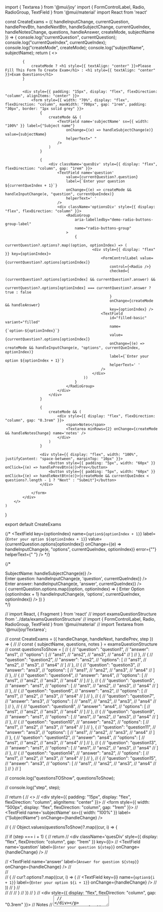 import { Textarea } from '@mui/joy'
import { FormControlLabel, Radio, RadioGroup, TextField } from '@mui/material'
import React from 'react'

const CreateExams = ({ handleInputChange, currentQuestion, handlePrevBtn, handleNextBtn, handleSubjectChange, currentQueIndex, handleNotesChange, questions, handleAnswer, createMode, subjectName }) => {
    console.log("currentQuestion", currentQuestion);
    console.log("currentQueIndex", currentQueIndex);
    console.log("createMode", createMode);
    console.log("subjectName", subjectName);
    return (
        <>

            {
                createMode ? <h1 style={{ textAlign: "center" }}>Please Fill This Form To Create Exam</h1> : <h1 style={{ textAlign: "center" }}>Exam Questions</h1>
            }


            <div style={{ padding: "15px", display: "flex", flexDirection: "column", alignItems: "center" }}>
                <form style={{ width: "70%", display: "flex", flexDirection: "column", maxWidth: "700px", gap: "1rem", padding: "30px", border: "1px solid grey" }}>
                    {
                        createMode && (
                            <TextField name='subjectName' sx={{ width: "100%" }} label={"Subject name"}
                                onChange={(e) => handleSubjectChange(e)} value={subjectName}
                                helperText=" "
                            />
                        )
                    }

                    {
                        <div className='quesDiv' style={{ display: "flex", flexDirection: "column", gap: "1rem" }}>
                            <TextField name='question'
                                value={currentQuestion?.question}
                                label={`Enter your question ${currentQueIndex + 1}`}
                                onChange={(e) => createMode && handleInputChange(e, "question", currentQueIndex)}
                                helperText=' '
                            />
                            <div className='optionsDiv' style={{ display: "flex", flexDirection: "column" }}>
                                <RadioGroup
                                    aria-labelledby="demo-radio-buttons-group-label"
                                    name="radio-buttons-group"
                                >
                                    {
                                        currentQuestion?.options?.map((option, optionIndex) => (
                                            <div style={{ display: "flex" }} key={optionIndex}>
                                                <FormControlLabel value={currentQuestion?.options[optionIndex]}
                                                    control={<Radio />}
                                                    checked={
                                                        (currentQuestion?.options[optionIndex] && currentQuestion?.answer) &&
                                                            currentQuestion?.options[optionIndex] === currentQuestion?.answer ? true : false
                                                    }
                                                    onChange={createMode && handleAnswer}
                                                    key={optionIndex} />
                                                <TextField
                                                    id="filled-basic" variant="filled"
                                                    name={`option-${optionIndex}`}
                                                    value={currentQuestion?.options[optionIndex]}
                                                    onChange={(e) => createMode && handleInputChange(e, "options", currentQueIndex, optionIndex)}
                                                    label={`Enter your option ${optionIndex + 1}`}
                                                    helperText=' '
                                                />
                                            </div>
                                        ))
                                    }
                                </RadioGroup>
                            </div>
                        </div>
                    }

                    {
                        createMode && (
                            <div style={{ display: "flex", flexDirection: "column", gap: "0.3rem" }}>
                                <span>Notes</span>
                                <Textarea minRows={2} onChange={createMode && handleNotesChange} name='notes' />
                            </div>
                        )
                    }

                    <div style={{ display: "flex", width: "100%", justifyContent: "space-between", marginTop: "10px" }}>
                        <button style={{ padding: "5px", width: "60px" }} onClick={(e) => handlePrevBtn(e)}>Prev</button>
                        <button style={{ padding: "5px", width: "60px" }} onClick={(e) => handleNextBtn(e)}>{createMode && currentQueIndex < questions?.length - 1 ? "Next" : "Submit"}</button>
                    </div>

                </form>
            </div>
        </>
    )
}

export default CreateExams

{/* <TextField key={optionIndex}
    name={`option${optionIndex + 1}`}
    label={`Enter your option ${optionIndex + 1}`}
    value={currentQuestion.options[optionIndex]}
    onChange={(e) => handleInputChange(e, "options", currentQueIndex, optionIndex)}
    error={""}
    helperText={" "}
/> */}


{/* <div>
<div>
    <label htmlFor='subjectName'>SubjectName:</label>
    <TextField value={subjectName} onChange={(e) => handleSubjectChange(e)} />
</div>

<div>
    <label htmlFor='question'>Enter question:</label>
    <TextField value={currentQuestion.question} onChange={(e) => handleInputChange(e, 'question', currentQueIndex)} />
</div>

<div>
    <label htmlFor='answer'>Enter answer:</label>
    <TextField value={currentQuestion.answer} onChange={(e) => handleInputChange(e, 'answer', currentQueIndex)} />
</div>

<div>
    {
        currentQuestion.options.map((option, optionIndex) => (
            <Fragment key={optionIndex}>
                <label>Enter Option {optionIndex + 1}</label>
                <TextField value={currentQuestion.options[optionIndex]} onChange={(e) => handleInputChange(e, 'options', currentQueIndex, optionIndex)} />
            </Fragment>
        ))
    }
</div>
</div> */}



// import React, { Fragment } from 'react'
// import examsQuestionStructure from '../data/examsQuestionStructure'
// import { FormControlLabel, Radio, RadioGroup, TextField } from '@mui/material'
// import Textarea from '@mui/joy/Textarea';

// const CreateExams = ({ handleChange, handleNext, handlePrev, step }) => {
//     // const { subjectName, questions, notes } = examsQuestionStructure
//     const questionsToShow = [
//         {
//             "question": "question1",
//             "answer": "ans1",
//             "options": [
//                 "ans1",
//                 "ans2",
//                 "ans3",
//                 "ans4"
//             ]
//         },
//         {
//             "question": "question2",
//             "answer": "ans2",
//             "options": [
//                 "ans1",
//                 "ans2",
//                 "ans3",
//                 "ans4"
//             ]
//         },
//         {
//             "question": "question3",
//             "answer": "ans3",
//             "options": [
//                 "ans1",
//                 "ans2",
//                 "ans3",
//                 "ans4"
//             ]
//         },
//         {
//             "question": "question4",
//             "answer": "ans4",
//             "options": [
//                 "ans1",
//                 "ans2",
//                 "ans3",
//                 "ans4"
//             ]
//         },
//         {
//             "question": "question5",
//             "answer": "ans1",
//             "options": [
//                 "ans1",
//                 "ans2",
//                 "ans3",
//                 "ans4"
//             ]
//         },
//         {
//             "question": "question6",
//             "answer": "ans2",
//             "options": [
//                 "ans1",
//                 "ans2",
//                 "ans3",
//                 "ans4"
//             ]
//         },
//         {
//             "question": "question7",
//             "answer": "ans3",
//             "options": [
//                 "ans1",
//                 "ans2",
//                 "ans3",
//                 "ans4"
//             ]
//         },
//         {
//             "question": "question8",
//             "answer": "ans4",
//             "options": [
//                 "ans1",
//                 "ans2",
//                 "ans3",
//                 "ans4"
//             ]
//         },
//         {
//             "question": "question9",
//             "answer": "ans1",
//             "options": [
//                 "ans1",
//                 "ans2",
//                 "ans3",
//                 "ans4"
//             ]
//         },
//         {
//             "question": "question10",
//             "answer": "ans2",
//             "options": [
//                 "ans1",
//                 "ans2",
//                 "ans3",
//                 "ans4"
//             ]
//         }, {
//             "question": "question11",
//             "answer": "ans3",
//             "options": [
//                 "ans1",
//                 "ans2",
//                 "ans3",
//                 "ans4"
//             ]
//         }, {
//             "question": "question12",
//             "answer": "ans4",
//             "options": [
//                 "ans1",
//                 "ans2",
//                 "ans3",
//                 "ans4"
//             ]
//         },
//         {
//             "question": "question13",
//             "answer": "ans1",
//             "options": [
//                 "ans1",
//                 "ans2",
//                 "ans3",
//                 "ans4"
//             ]
//         },
//         {
//             "question": "question14",
//             "answer": "ans2",
//             "options": [
//                 "ans1",
//                 "ans2",
//                 "ans3",
//                 "ans4"
//             ]
//         },
//         {
//             "question": "question15",
//             "answer": "ans3",
//             "options": [
//                 "ans1",
//                 "ans2",
//                 "ans3",
//                 "ans4"
//             ]
//         }
//     ]

//     console.log("questionsTOShow", questionsToShow);

//     console.log("step", step);

//     return (
//         <>
//             <div style={{ padding: "15px", display: "flex", flexDirection: "column", alignItems: "center" }}>
//                 <form style={{ width: "500px", display: "flex", flexDirection: "column", gap: "1rem" }}>
//                     <TextField name='subjectName' sx={{ width: "100%" }} label={"SubjectName"} onChange={handleChange} />

//                     {
//                         Object.values(questionsToShow)?.map((cur, i) => {

//                             if (step === i + 1) {
//                                 return <Fragment key={i}>
//                                     <div className='quesDiv' style={{ display: "flex", flexDirection: "column", gap: "1rem" }} key={i}>
//                                         <TextField name='question' label={`Enter your question ${step}`} onChange={handleChange} />
//                                         <div className='ansDiv'>
//                                             <TextField name='answer' label={`Answer for question ${step}`} onChange={handleChange} />
//                                         </div>
//                                         <div className='optionsDiv'>
//                                             {
//                                                 cur?.options?.map((cur, i) => (
//                                                     <TextField key={i} name={`option${i + 1}`} label={`Enter your option ${i + 1}`} onChange={handleChange} />
//                                                 ))
//                                             }
//                                         </div>
//                                     </div>
//                                 </Fragment>
//                             }
//                         })
//                     }
//                     <div style={{ display: "flex", flexDirection: "column", gap: "0.3rem" }}>
//                         <span>Notes</span>
//                         <Textarea minRows={2} onChange={handleChange} name='notes' />
//                     </div>

//                     <div style={{ display: "flex", width: "100%", justifyContent: "space-between", marginTop: "10px" }}>
//                         <button style={{ padding: "5px", width: "60px" }} onClick={(e) => handlePrev(e)}>Prev</button>
//                         <button style={{ padding: "5px", width: "60px" }} onClick={(e) => handleNext(e)}>{step < 15 ? "Next" : "Submit"}</button>
//                     </div>
//                 </form>
//             </div>
//         </>
//     )
// }

// export default CreateExams




import { Textarea } from '@mui/joy'
import { FormControlLabel, Radio, RadioGroup, TextField } from '@mui/material'
import React from 'react'

const CreateExams = ({ handleInputChange, currentQuestion, handlePrevBtn, handleNextBtn, handleSubjectChange, currentQueIndex, handleNotesChange, questions, handleAnswer, createMode, subjectName, testValidations, editMode, handleEditBtn, reviewing }) => {
    
    return (
        <>
            {
                createMode ? <h1 style={{ textAlign: "center" }}>Please Fill This Form To {editMode ? "Edit" : "Create"} Exam</h1> : <h1 style={{ textAlign: "center" }}>Exam Questions</h1>
            }

            <div style={{ padding: "15px", display: "flex", flexDirection: "column", alignItems: "center" }}>
                <form style={{ width: "70%", display: "flex", flexDirection: "column", maxWidth: "700px", gap: "1rem", padding: "30px", border: "1px solid grey" }}>

                    {
                        (createMode && !editMode) ? (
                            <TextField name='subjectName' sx={{ width: "100%" }} label={"Subject name"}
                                onChange={(e) => createMode && handleSubjectChange(e)}
                                value={subjectName || ""}
                                // value={currentQuestion}
                                error={testValidations?.subjectName?.status}
                                helperText={testValidations?.subjectName?.status && testValidations?.subjectName?.msg}
                            />
                        ) : ""
                    }

                    {
                        <div className='quesDiv' style={{ display: "flex", flexDirection: "column", gap: "1rem" }}>
                            <TextField name='question'
                                value={currentQuestion?.question}
                                label={`Enter your question ${currentQueIndex + 1}`}
                                onChange={(e) => createMode && handleInputChange(e, "question", currentQueIndex)}
                                error={testValidations?.question?.status || testValidations?.sameQuestions?.status}
                                helperText={testValidations?.question?.status ? testValidations?.question?.msg : testValidations?.sameQuestions?.status ? testValidations?.sameQuestions?.msg : ""}
                            />
                            <div className='optionsDiv' style={{ display: "flex", flexDirection: "column" }}>
                                <RadioGroup
                                    aria-labelledby="demo-radio-buttons-group-label"
                                    name="radio-buttons-group"
                                >
                                    {
                                        currentQuestion?.options?.map((option, optionIndex) => (
                                            <div style={{ display: "flex" }} key={optionIndex}>
                                                <FormControlLabel value={currentQuestion?.options[optionIndex]}
                                                    control={<Radio />}
                                                    checked={
                                                        (currentQuestion?.options[optionIndex] && currentQuestion?.answer) &&
                                                            currentQuestion?.options[optionIndex] === currentQuestion?.answer ? true : false
                                                    }
                                                    onChange={createMode && handleAnswer}
                                                    key={optionIndex} />
                                                <TextField
                                                    id="filled-basic" variant="filled"
                                                    name={`option-${optionIndex}`}
                                                    value={currentQuestion?.options[optionIndex]}
                                                    onChange={(e) => createMode && handleInputChange(e, "options", currentQueIndex, optionIndex)}
                                                    label={`Enter your option ${optionIndex + 1}`}
                                                    error={testValidations[`option-${optionIndex}`]?.status}
                                                    helperText={testValidations[`option-${optionIndex}`]?.status ? testValidations[`option-${optionIndex}`]?.msg : " "}
                                                />
                                            </div>
                                        ))
                                    }
                                </RadioGroup>

                                <span style={{ fontSize: "12px", color: "#d32f2f" }}>{testValidations?.answer?.status ? testValidations?.answer?.msg : ""}</span>
                            </div>
                        </div>
                    }


                    <span style={{ fontSize: "12px", color: "#d32f2f" }}>{testValidations?.fields?.status ? testValidations?.fields?.msg : ""}</span>

                    <span style={{ fontSize: "12px", color: "#d32f2f" }}>{testValidations?.sameOptions?.status ? testValidations?.sameOptions?.msg : ""}</span>

                    {
                        createMode && !editMode ? (
                            <div style={{ display: "flex", flexDirection: "column", gap: "0.3rem" }}>
                                <span>Notes</span>
                                <Textarea minRows={2} onChange={(e) => createMode && handleNotesChange(e)} name='notes'
                                    error={testValidations?.notes?.status}
                                />
                                <span style={{ fontSize: "12px", color: "#d32f2f" }}>{testValidations?.notes?.status ? testValidations?.notes?.msg : " "}</span>
                            </div>
                        ) : ""
                    }

                    <div style={{ display: "flex", width: "100%", justifyContent: "space-between", marginTop: "10px" }}>
                        <button style={{ padding: "5px", width: "60px" }} onClick={(e) => handlePrevBtn(e)}>Prev</button>
                        {
                            reviewing && (<button style={{ padding: "10px", width: "150px", backgroundColor: editMode ? "lightgreen" : "" }} onClick={(e) => handleEditBtn(e)}>{editMode ? "EditMode is ON" : "Edit Mode is OFF"}</button>)
                        }
                        <button style={{ padding: "5px", width: "60px" }} onClick={(e) => handleNextBtn(e)}>{createMode && currentQueIndex < questions?.length - 1 ? "Next" : "Submit"}</button>
                    </div>

                </form>
            </div>
        </>
    )
}

export default CreateExams

{/* <TextField key={optionIndex}
    name={`option${optionIndex + 1}`}
    label={`Enter your option ${optionIndex + 1}`}
    value={currentQuestion.options[optionIndex]}
    onChange={(e) => handleInputChange(e, "options", currentQueIndex, optionIndex)}
    error={""}
    helperText={" "}
/> */}


{/* <div>
<div>
    <label htmlFor='subjectName'>SubjectName:</label>
    <TextField value={subjectName} onChange={(e) => handleSubjectChange(e)} />
</div>

<div>
    <label htmlFor='question'>Enter question:</label>
    <TextField value={currentQuestion.question} onChange={(e) => handleInputChange(e, 'question', currentQueIndex)} />
</div>

<div>
    <label htmlFor='answer'>Enter answer:</label>
    <TextField value={currentQuestion.answer} onChange={(e) => handleInputChange(e, 'answer', currentQueIndex)} />
</div>

<div>
    {
        currentQuestion.options.map((option, optionIndex) => (
            <Fragment key={optionIndex}>
                <label>Enter Option {optionIndex + 1}</label>
                <TextField value={currentQuestion.options[optionIndex]} onChange={(e) => handleInputChange(e, 'options', currentQueIndex, optionIndex)} />
            </Fragment>
        ))
    }
</div>
</div> */}



// import React, { Fragment } from 'react'
// import examsQuestionStructure from '../data/examsQuestionStructure'
// import { FormControlLabel, Radio, RadioGroup, TextField } from '@mui/material'
// import Textarea from '@mui/joy/Textarea';

// const CreateExams = ({ handleChange, handleNext, handlePrev, step }) => {
//     // const { subjectName, questions, notes } = examsQuestionStructure
//     const questionsToShow = [
//         {
//             "question": "question1",
//             "answer": "ans1",
//             "options": [
//                 "ans1",
//                 "ans2",
//                 "ans3",
//                 "ans4"
//             ]
//         },
//         {
//             "question": "question2",
//             "answer": "ans2",
//             "options": [
//                 "ans1",
//                 "ans2",
//                 "ans3",
//                 "ans4"
//             ]
//         },
//         {
//             "question": "question3",
//             "answer": "ans3",
//             "options": [
//                 "ans1",
//                 "ans2",
//                 "ans3",
//                 "ans4"
//             ]
//         },
//         {
//             "question": "question4",
//             "answer": "ans4",
//             "options": [
//                 "ans1",
//                 "ans2",
//                 "ans3",
//                 "ans4"
//             ]
//         },
//         {
//             "question": "question5",
//             "answer": "ans1",
//             "options": [
//                 "ans1",
//                 "ans2",
//                 "ans3",
//                 "ans4"
//             ]
//         },
//         {
//             "question": "question6",
//             "answer": "ans2",
//             "options": [
//                 "ans1",
//                 "ans2",
//                 "ans3",
//                 "ans4"
//             ]
//         },
//         {
//             "question": "question7",
//             "answer": "ans3",
//             "options": [
//                 "ans1",
//                 "ans2",
//                 "ans3",
//                 "ans4"
//             ]
//         },
//         {
//             "question": "question8",
//             "answer": "ans4",
//             "options": [
//                 "ans1",
//                 "ans2",
//                 "ans3",
//                 "ans4"
//             ]
//         },
//         {
//             "question": "question9",
//             "answer": "ans1",
//             "options": [
//                 "ans1",
//                 "ans2",
//                 "ans3",
//                 "ans4"
//             ]
//         },
//         {
//             "question": "question10",
//             "answer": "ans2",
//             "options": [
//                 "ans1",
//                 "ans2",
//                 "ans3",
//                 "ans4"
//             ]
//         }, {
//             "question": "question11",
//             "answer": "ans3",
//             "options": [
//                 "ans1",
//                 "ans2",
//                 "ans3",
//                 "ans4"
//             ]
//         }, {
//             "question": "question12",
//             "answer": "ans4",
//             "options": [
//                 "ans1",
//                 "ans2",
//                 "ans3",
//                 "ans4"
//             ]
//         },
//         {
//             "question": "question13",
//             "answer": "ans1",
//             "options": [
//                 "ans1",
//                 "ans2",
//                 "ans3",
//                 "ans4"
//             ]
//         },
//         {
//             "question": "question14",
//             "answer": "ans2",
//             "options": [
//                 "ans1",
//                 "ans2",
//                 "ans3",
//                 "ans4"
//             ]
//         },
//         {
//             "question": "question15",
//             "answer": "ans3",
//             "options": [
//                 "ans1",
//                 "ans2",
//                 "ans3",
//                 "ans4"
//             ]
//         }
//     ]

//     console.log("questionsTOShow", questionsToShow);

//     console.log("step", step);

//     return (
//         <>
//             <div style={{ padding: "15px", display: "flex", flexDirection: "column", alignItems: "center" }}>
//                 <form style={{ width: "500px", display: "flex", flexDirection: "column", gap: "1rem" }}>
//                     <TextField name='subjectName' sx={{ width: "100%" }} label={"SubjectName"} onChange={handleChange} />

//                     {
//                         Object.values(questionsToShow)?.map((cur, i) => {

//                             if (step === i + 1) {
//                                 return <Fragment key={i}>
//                                     <div className='quesDiv' style={{ display: "flex", flexDirection: "column", gap: "1rem" }} key={i}>
//                                         <TextField name='question' label={`Enter your question ${step}`} onChange={handleChange} />
//                                         <div className='ansDiv'>
//                                             <TextField name='answer' label={`Answer for question ${step}`} onChange={handleChange} />
//                                         </div>
//                                         <div className='optionsDiv'>
//                                             {
//                                                 cur?.options?.map((cur, i) => (
//                                                     <TextField key={i} name={`option${i + 1}`} label={`Enter your option ${i + 1}`} onChange={handleChange} />
//                                                 ))
//                                             }
//                                         </div>
//                                     </div>
//                                 </Fragment>
//                             }
//                         })
//                     }
//                     <div style={{ display: "flex", flexDirection: "column", gap: "0.3rem" }}>
//                         <span>Notes</span>
//                         <Textarea minRows={2} onChange={handleChange} name='notes' />
//                     </div>

//                     <div style={{ display: "flex", width: "100%", justifyContent: "space-between", marginTop: "10px" }}>
//                         <button style={{ padding: "5px", width: "60px" }} onClick={(e) => handlePrev(e)}>Prev</button>
//                         <button style={{ padding: "5px", width: "60px" }} onClick={(e) => handleNext(e)}>{step < 15 ? "Next" : "Submit"}</button>
//                     </div>
//                 </form>
//             </div>
//         </>
//     )
// }

// export default CreateExams
